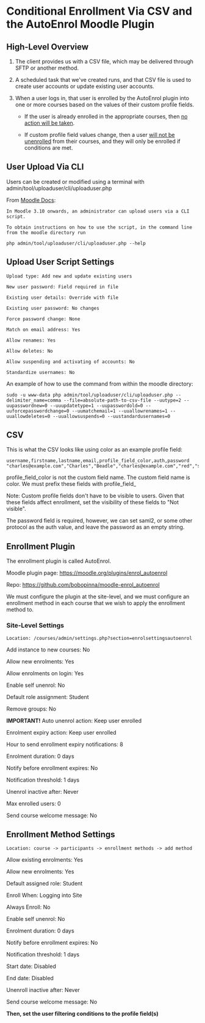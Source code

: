 # Conditional Enrollment Via CSV and the AutoEnrol Moodle Plugin

## High-Level Overview

1. The client provides us with a CSV file, which may be delivered through SFTP or another method.

2. A scheduled task that we've created runs, and that CSV file is used to create user accounts or update existing user accounts. 

3. When a user logs in, that user is enrolled by the AutoEnrol plugin into one or more courses based on the values of their custom profile fields.
  
    * If the user is already enrolled in the appropriate courses, then <a href="#enrollment-method-settings" title="Always Enroll: No">no action will be taken</a>. 
  
    * If custom profile field values change, then a user <a href="#site-level-settings" title="Auto unenrol action: Keep user enrolled">will not be unenrolled</a> from their courses, and they will only be enrolled if conditions are met. 

## User Upload Via CLI    

Users can be created or modified using a terminal with admin/tool/uploaduser/cli/uploaduser.php

From [Moodle Docs](https://docs.moodle.org/403/en/Upload_users):

    In Moodle 3.10 onwards, an administrator can upload users via a CLI script.

    To obtain instructions on how to use the script, in the command line from the moodle directory run

    php admin/tool/uploaduser/cli/uploaduser.php --help

## Upload User Script Settings

    Upload type: Add new and update existing users

    New user password: Field required in file

    Existing user details: Override with file

    Existing user password: No changes

    Force password change: None

    Match on email address: Yes

    Allow renames: Yes

    Allow deletes: No

    Allow suspending and activating of accounts: No

    Standardize usernames: No

An example of how to use the command from within the moodle directory:

    sudo -u www-data php admin/tool/uploaduser/cli/uploaduser.php --delimiter_name=comma --file=absolute-path-to-csv-file --uutype=2 --uupasswordnew=0 --uuupdatetype=1 --uupasswordold=0 --uuforcepasswordchange=0 --uumatchemail=1 --uuallowrenames=1 --uuallowdeletes=0 --uuallowsuspends=0 --uustandardusernames=0

## CSV

This is what the CSV looks like using color as an example profile field:

    username,firstname,lastname,email,profile_field_color,auth,password
    "charles@example.com","Charles","Beadle","charles@example.com","red","saml2",""

profile\_field\_color is not the custom field name. The custom field name is color. We must prefix these fields with profile\_field\_

Note: Custom profile fields don't have to be visible to users. Given that these fields affect enrollment, set the visibility of these fields to "Not visible".

The password field is required, however, we can set saml2, or some other protocol as the auth value, and leave the password as an empty string.

## Enrollment Plugin

The enrollment plugin is called AutoEnrol.

Moodle plugin page:
https://moodle.org/plugins/enrol_autoenrol

Repo: https://github.com/bobopinna/moodle-enrol_autoenrol

We must configure the plugin at the site-level, and we must configure an enrollment method in each course that we wish to apply the enrollment method to. 

### Site-Level Settings

    Location: /courses/admin/settings.php?section=enrolsettingsautoenrol

Add instance to new courses: No

Allow new enrolments: Yes

Allow enrolments on login: Yes

Enable self unenrol: No

Default role assignment: Student

Remove groups: No

__IMPORTANT!__ Auto unenrol action: Keep user enrolled

Enrolment expiry action: Keep user enrolled

Hour to send enrollment expiry notifications: 8

Enrolment duration: 0 days

Notify before enrollment expires: No

Notification threshold: 1 days

Unenrol inactive after: Never

Max enrolled users: 0

Send course welcome message: No

## Enrollment Method Settings

    Location: course -> participants -> enrollment methods -> add method

Allow existing enrolments: Yes

Allow new enrolments: Yes

Default assigned role: Student

Enroll When: Logging into Site

Always Enroll: No

Enable self unenrol: No

Enrolment duration: 0 days

Notify before enrollment expires: No

Notification threshold: 1 days

Start date: Disabled

End date: Disabled

Unenroll inactive after: Never

Send course welcome message: No

__Then, set the user filtering conditions to the profile field(s)__
